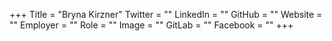 +++
Title = "Bryna Kirzner"
Twitter = ""
LinkedIn = ""
GitHub = ""
Website = ""
Employer = ""
Role = ""
Image = ""
GitLab = ""
Facebook = ""
+++
